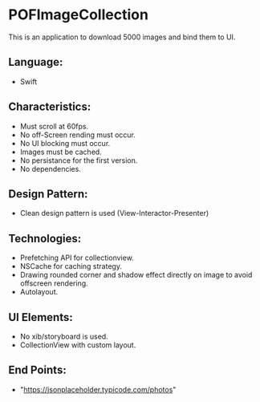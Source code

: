 # POFImageCollection
This is an application to download 5000 images and bind them to UI.

## Language:
- Swift

## Characteristics:
- Must scroll at 60fps.
- No off-Screen rending must occur.
- No UI blocking must occur.
- Images must be cached.
- No persistance for the first version.
- No dependencies.

## Design Pattern:
- Clean design pattern is used (View-Interactor-Presenter)

## Technologies:
- Prefetching API for collectionview.
- NSCache for caching strategy.
- Drawing rounded corner and shadow effect directly on image to avoid offscreen rendering.
- Autolayout.

## UI Elements:
- No xib/storyboard is used.
- CollectionView with custom layout.

## End Points:
- "https://jsonplaceholder.typicode.com/photos"
